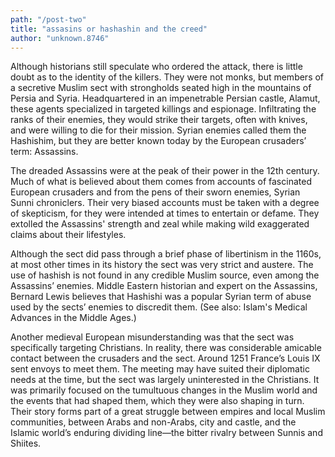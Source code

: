 ```yaml
---
path: "/post-two"
title: "assasins or hashashin and the creed"
author: "unknown.8746"
---
```



Although historians still speculate who ordered the attack, there is little doubt as to the identity of the killers. They were not monks, but members of a secretive Muslim sect with strongholds seated high in the mountains of Persia and Syria. Headquartered in an impenetrable Persian castle, Alamut, these agents specialized in targeted killings and espionage. Infiltrating the ranks of their enemies, they would strike their targets, often with knives, and were willing to die for their mission. Syrian enemies called them the Hashishim, but they are better known today by the European crusaders’ term: Assassins.


The dreaded Assassins were at the peak of their power in the 12th century. Much of what is believed about them comes from accounts of fascinated European crusaders and from the pens of their sworn enemies, Syrian Sunni chroniclers. Their very biased accounts must be taken with a degree of skepticism, for they were intended at times to entertain or defame. They extolled the Assassins' strength and zeal while making wild exaggerated claims about their lifestyles.

Although the sect did pass through a brief phase of libertinism in the 1160s, at most other times in its history the sect was very strict and austere. The use of hashish is not found in any credible Muslim source, even among the Assassins’ enemies. Middle Eastern historian and expert on the Assassins, Bernard Lewis believes that Hashishi was a popular Syrian term of abuse used by the sects’ enemies to discredit them. (See also: Islam's Medical Advances in the Middle Ages.)

Another medieval European misunderstanding was that the sect was specifically targeting Christians. In reality, there was considerable amicable contact between the crusaders and the sect. Around 1251 France’s Louis IX sent envoys to meet them. The meeting may have suited their diplomatic needs at the time, but the sect was largely uninterested in the Christians. It was primarily focused on the tumultuous changes in the Muslim world and the events that had shaped them, which they were also shaping in turn. Their story forms part of a great struggle between empires and local Muslim communities, between Arabs and non-Arabs, city and castle, and the Islamic world’s enduring dividing line—the bitter rivalry between Sunnis and Shiites.
